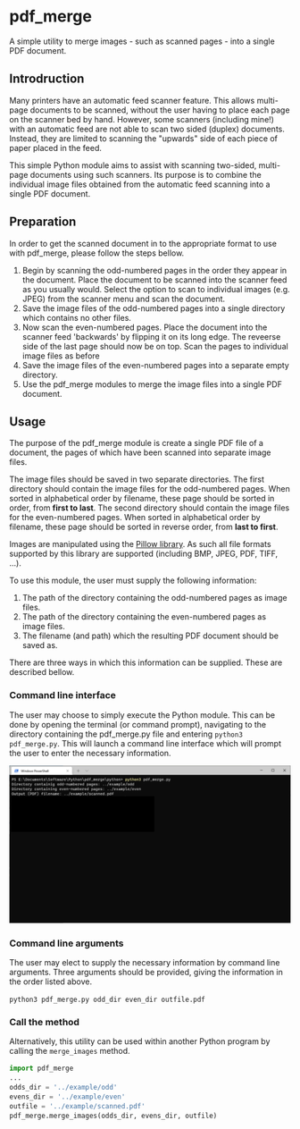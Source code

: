 # pdf_merge
A simple utility to merge images - such as scanned pages - into a single PDF document.

## Introdruction
Many printers have an automatic feed scanner feature. This allows multi-page documents to be scanned, without the user having to place each page on the scanner bed by hand. However, some scanners (including mine!) with an automatic feed are not able to scan two sided (duplex) documents. Instead, they are limited to scanning the "upwards" side of each piece of paper placed in the feed.

This simple Python module aims to assist with scanning two-sided, multi-page documents using such scanners. Its purpose is to combine the individual image files obtained from the automatic feed scanning into a single PDF document.

## Preparation
In order to get the scanned document in to the appropriate format to use with pdf_merge, please follow the steps bellow.
1. Begin by scanning the odd-numbered pages in the order they appear in the document. Place the document to be scanned into the scanner feed as you usually would. Select the option to scan to individual images (e.g. JPEG) from the scanner menu and scan the document.
2. Save the image files of the odd-numbered pages into a single directory which contains no other files.
3. Now scan the even-numbered pages. Place the document into the scanner feed 'backwards' by flipping it on its long edge. The reveerse side of the last page should now be on top. Scan the pages to individual image files as before
4. Save the image files of the even-numbered pages into a separate empty directory.
5. Use the pdf_merge modules to merge the image files into a single PDF document.

## Usage
The purpose of the pdf_merge module is create a single PDF file of a document, the pages of which have been scanned into separate image files. 

The image files should be saved in two separate directories. The first directory should contain the image files for the odd-numbered pages. When sorted in alphabetical order by filename, these page should be sorted in order, from **first to last**. The second directory should contain the image files for the even-numbered pages. When sorted in alphabetical order by filename, these page should be sorted in reverse order, from **last to first**. 

Images are manipulated using the [Pillow library](https://pillow.readthedocs.io/en/stable/index.html "Pillow homepage"). As such all file formats supported by this library are supported (including BMP, JPEG, PDF, TIFF, ...).

To use this module, the user must supply the following information:
1. The path of the directory containing the odd-numbered pages as image files.
2. The path of the directory containing the even-numbered pages as image files.
3. The filename (and path) which the resulting PDF document should be saved as.

There are three ways in which this information can be supplied. These are described bellow.

### Command line interface
The user may choose to simply execute the Python module. This can be done by opening the terminal (or command prompt), navigating to the directory containing the pdf_merge.py file and entering `python3 pdf_merge.py`. This will launch a command line interface which will prompt the user to enter the necessary information.

![Example of using the CLI](/example/CLI_example.png)

### Command line arguments
The user may elect to supply the necessary information by command line arguments. Three arguments should be provided, giving the information in the order listed above.

`python3 pdf_merge.py odd_dir even_dir outfile.pdf`

### Call the method
Alternatively, this utility can be used within another Python program by calling the `merge_images` method.

```python
import pdf_merge
...
odds_dir = '../example/odd'
evens_dir = '../example/even'
outfile = '../example/scanned.pdf'
pdf_merge.merge_images(odds_dir, evens_dir, outfile)
```

